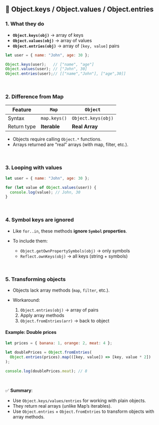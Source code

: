 
## 📌 Object.keys / Object.values / Object.entries

### 1. What they do

* **`Object.keys(obj)`** → array of keys
* **`Object.values(obj)`** → array of values
* **`Object.entries(obj)`** → array of `[key, value]` pairs

```js
let user = { name: "John", age: 30 };

Object.keys(user);   // ["name", "age"]
Object.values(user); // ["John", 30]
Object.entries(user);// [["name","John"], ["age",30]]
```

<br>

### 2. Difference from Map

| Feature     | `Map`        | `Object`           |
| ----------- |------------- | ------------------ |
| Syntax      | `map.keys()` | `Object.keys(obj)` |
| Return type | **Iterable** | **Real Array**     |

* Objects require calling `Object.*` functions.
* Arrays returned are “real” arrays (with map, filter, etc.).

<br>

### 3. Looping with values

```js
let user = { name: "John", age: 30 };

for (let value of Object.values(user)) {
  console.log(value); // John, 30
}
```

<br>

### 4. Symbol keys are ignored

* Like `for..in`, these methods **ignore `Symbol` properties**.
* To include them:

  * `Object.getOwnPropertySymbols(obj)` → only symbols
  * `Reflect.ownKeys(obj)` → all keys (string + symbols)

<br>

### 5. Transforming objects

* Objects lack array methods (`map`, `filter`, etc.).
* Workaround:

  1. `Object.entries(obj)` → array of pairs
  2. Apply array methods
  3. `Object.fromEntries(arr)` → back to object

#### Example: Double prices

```js
let prices = { banana: 1, orange: 2, meat: 4 };

let doublePrices = Object.fromEntries(
  Object.entries(prices).map(([key, value]) => [key, value * 2])
);

console.log(doublePrices.meat); // 8
```

<br>

✅ **Summary**:

* Use `Object.keys/values/entries` for working with plain objects.
* They return real arrays (unlike Map’s iterables).
* Use `Object.entries` + `Object.fromEntries` to transform objects with array methods.
